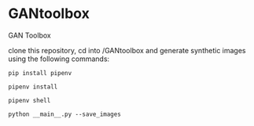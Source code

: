 # GANtoolbox
GAN Toolbox

clone this repository, cd into /GANtoolbox and generate synthetic images using the following commands:

`pip install pipenv`

`pipenv install`

`pipenv shell`

`python __main__.py --save_images`
